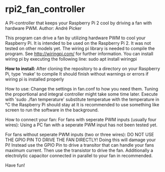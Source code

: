 # rpi2_fan_controller
A PI-controller that keeps your Raspberry Pi 2 cool by driving a fan with hardware PWM.
Author: André Picker

This program can drive a fan by utilizing hardware PWM to cool your Raspberry Pi.
It is intended to be used on the Raspberry Pi 2. It was not tested on other models yet.
The wiring pi library is needed to compile the program. See http://wiringpi.com/ for further information.
You can install wiring pi by executing the following line: sudo apt install wiringpi

<b>How to install:</b>
After cloning the repository to a directory on your Raspberry Pi, type 'make' to compile
It should finish without warnings or errors if wiring pi is installed properly

How to use:
Change the settings in fan.conf to how you need them. Tuning the proportional and integral controller might take some time later.
Execute with 'sudo ./fan temperature' substitute temperatue with the temperature in °C the Raspberry Pi should stay at
It is recommended to use something like screen to run the software in the background.

How to connect your fan:
For fans with seperate PWM inputs (usually four wires):
Using a PC fan with a seperate PWM input has not been tested yet.

For fans without seperate PWM inputs (two or three wires):
DO NOT USE THE GPIO PIN TO DRIVE THE FAN DIRECTLY!
Doing this will damage your Pi!
Instead use the GPIO Pin to drive a transitor that can handle your fans maximum current. Then use the transistor to drive the fan.
Additionally a electrolytic capacitor connected in parallel to your fan in recommended.

Have fun!
